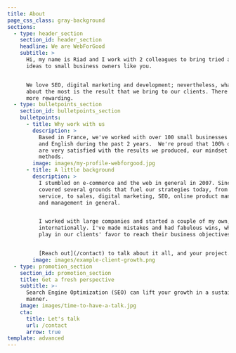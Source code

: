 ```yaml
---
title: About
page_css_class: gray-background
sections:
  - type: header_section
    section_id: header_section
    headline: We are WebForGood
    subtitle: >
      Hi, my name is Riad and I work with 2 colleagues to bring tried and tested
      ideas to small business owners like you. 


      We love SEO, digital marketing and development; nevertheless, what we care
      about the most is the result that we bring to our clients. There's nothing
      more rewarding.
  - type: bulletpoints_section
    section_id: bulletpoints_section
    bulletpoints:
      - title: Why work with us
        description: >
          Based in France, we've worked with over 100 small businesses in French
          and English during the past 2 years.  We're proud that 100% of them
          are very satisfied with the results we produced, our mindset and
          methods.
        image: images/my-profile-webforgood.jpg
      - title: A little background
        description: >
          I stumbled on e-commerce and the web in general in 2007. Since then I
          covered several grounds that fuel our strategies today, from customer
          service, to sales, digital marketing, SEO, online product management
          and management in general.


          I worked with large companies and started a couple of my own,
          internationally. I've made mistakes and had fabulous wins, which will
          play in our clients' favor to reach their business objectives.


          [Reach out](/contact) to talk about it all, and your project.
        image: images/example-client-growth.png
  - type: promotion_section
    section_id: promotion_section
    title: Get a fresh perspective
    subtitle: >-
      Search Engine Optimization (SEO) can lift your growth in a sustainable
      manner.
    image: images/time-to-have-a-talk.jpg
    cta:
      title: Let's talk
      url: /contact
      arrow: true
template: advanced
---
```

